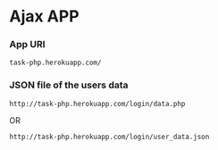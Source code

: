 # Ajax APP

### App URl
```
task-php.herokuapp.com/
```

### JSON file of the users data

```
http://task-php.herokuapp.com/login/data.php
```

OR

``` 
http://task-php.herokuapp.com/login/user_data.json
```
